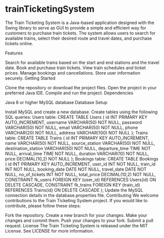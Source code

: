 # trainTicketingSystem

The Train Ticketing System is a Java-based application designed with the Swing library to serve as GUI to provide a simple and efficient way for customers to purchase train tickets. The system allows users to search for available trains, select their desired route and travel dates, and purchase tickets online.

Features

Search for available trains based on the start and end stations and the travel date.
Book and purchase train tickets.
View train schedules and ticket prices.
Manage bookings and cancellations.
Store user information securely.
Getting Started

Clone the repository or download the project files.
Open the project in your preferred Java IDE.
Compile and run the project.
Dependencies

Java 8 or higher
MySQL database
Database Setup

Install MySQL and create a new database.
Create tables using the following SQL queries:
Users table:
CREATE TABLE Users (
id INT PRIMARY KEY AUTO_INCREMENT,
username VARCHAR(50) NOT NULL,
password VARCHAR(50) NOT NULL,
email VARCHAR(50) NOT NULL,
phone VARCHAR(20) NOT NULL,
address VARCHAR(100) NOT NULL
);
Trains table:
CREATE TABLE Trains (
id INT PRIMARY KEY AUTO_INCREMENT,
name VARCHAR(50) NOT NULL,
source_station VARCHAR(50) NOT NULL,
destination_station VARCHAR(50) NOT NULL,
departure_time TIME NOT NULL,
arrival_time TIME NOT NULL,
duration VARCHAR(10) NOT NULL,
price DECIMAL(10,2) NOT NULL
);
Bookings table:
CREATE TABLE Bookings (
id INT PRIMARY KEY AUTO_INCREMENT,
user_id INT NOT NULL,
train_id INT NOT NULL,
booking_date DATE NOT NULL,
travel_date DATE NOT NULL,
no_of_tickets INT NOT NULL,
total_price DECIMAL(10,2) NOT NULL,
CONSTRAINT fk_users FOREIGN KEY (user_id) REFERENCES Users(id) ON DELETE CASCADE,
CONSTRAINT fk_trains FOREIGN KEY (train_id) REFERENCES Trains(id) ON DELETE CASCADE
);
Update the MySQL connection details in the database.properties file.
Contributing
We welcome contributions to the Train Ticketing System project. If you would like to contribute, please follow these steps:

Fork the repository.
Create a new branch for your changes.
Make your changes and commit them.
Push your changes to your fork.
Submit a pull request.
License
The Train Ticketing System is released under the MIT License. See LICENSE for more information.
